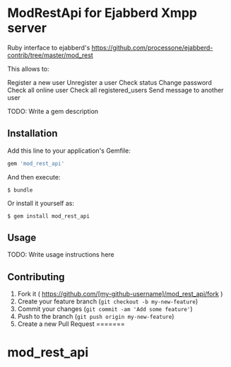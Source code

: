 # ModRestApi for Ejabberd Xmpp server

Ruby interface to ejabberd's https://github.com/processone/ejabberd-contrib/tree/master/mod_rest

This allows to:

  Register a new user
  Unregister a user
  Check status
  Change password
  Check all online user 
  Check all registered_users
  Send message to another user

TODO: Write a gem description

## Installation

Add this line to your application's Gemfile:

```ruby
gem 'mod_rest_api'
```

And then execute:

    $ bundle

Or install it yourself as:

    $ gem install mod_rest_api

## Usage

TODO: Write usage instructions here

## Contributing

1. Fork it ( https://github.com/[my-github-username]/mod_rest_api/fork )
2. Create your feature branch (`git checkout -b my-new-feature`)
3. Commit your changes (`git commit -am 'Add some feature'`)
4. Push to the branch (`git push origin my-new-feature`)
5. Create a new Pull Request
=======
# mod_rest_api
